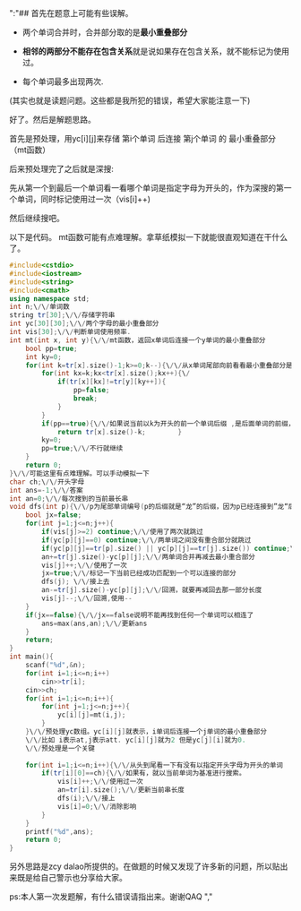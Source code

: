 ":"## 首先在题意上可能有些误解。

- 两个单词合并时，合并部分取的是**最小重叠部分**

- **相邻的两部分不能存在包含关系**就是说如果存在包含关系，就不能标记为使用过。

- 每个单词最多出现两次.

(其实也就是读题问题。这些都是我所犯的错误，希望大家能注意一下)

好了。然后是解题思路。

首先是预处理，用yc[i][j]来存储 第i个单词 后连接 第j个单词 的 最小重叠部分（mt函数）

后来预处理完了之后就是深搜:

先从第一个到最后一个单词看一看哪个单词是指定字母为开头的，作为深搜的第一个单词，同时标记使用过一次（vis[i]++)

然后继续搜吧。

以下是代码。 mt函数可能有点难理解。拿草纸模拟一下就能很直观知道在干什么了。

```cpp
#include<cstdio>
#include<iostream>
#include<string>
#include<cmath> 
using namespace std;
int n;\/\/单词数 
string tr[30];\/\/存储字符串 
int yc[30][30];\/\/两个字母的最小重叠部分 
int vis[30];\/\/判断单词使用频率. 
int mt(int x, int y){\/\/mt函数，返回x单词后连接一个y单词的最小重叠部分 
    bool pp=true; 
    int ky=0;
    for(int k=tr[x].size()-1;k>=0;k--){\/\/从x单词尾部向前看看最小重叠部分是从哪里开始的，以为因为是倒着来，所以保证是最小的 
        for(int kx=k;kx<tr[x].size();kx++){\/ 
            if(tr[x][kx]!=tr[y][ky++]){
                pp=false;
                break;
            }
        }
        if(pp==true){\/\/如果说当前以k为开头的前一个单词后缀 ,是后面单词的前缀，就马上返回重叠部分。（tr[x].size()-k是找出来的规律）
            return tr[x].size()-k;        } 
        ky=0;
        pp=true;\/\/不行就继续
    }
    return 0;
}\/\/可能这里有点难理解。可以手动模拟一下
char ch;\/\/开头字母 
int ans=-1;\/\/答案 
int an=0;\/\/每次搜到的当前最长串 
void dfs(int p){\/\/p为尾部单词编号(p的后缀就是“龙”的后缀，因为p已经连接到”龙“后面了)
    bool jx=false; 
    for(int j=1;j<=n;j++){
        if(vis[j]>=2) continue;\/\/使用了两次就跳过 
        if(yc[p][j]==0) continue;\/\/两单词之间没有重合部分就跳过 
        if(yc[p][j]==tr[p].size() || yc[p][j]==tr[j].size()) continue;\/\/两者存在包含关系就跳过 
        an+=tr[j].size()-yc[p][j];\/\/两单词合并再减去最小重合部分 
        vis[j]++;\/\/使用了一次
        jx=true;\/\/标记一下当前已经成功匹配到一个可以连接的部分 
        dfs(j); \/\/接上去
        an-=tr[j].size()-yc[p][j];\/\/回溯，就要再减回去那一部分长度 
        vis[j]--;\/\/回溯,使用-- 
    }
    if(jx==false){\/\/jx==false说明不能再找到任何一个单词可以相连了 
        ans=max(ans,an);\/\/更新ans 
    }
    return;
}
int main(){
    scanf("%d",&n);
    for(int i=1;i<=n;i++)
        cin>>tr[i];
    cin>>ch; 
    for(int i=1;i<=n;i++){
        for(int j=1;j<=n;j++){
            yc[i][j]=mt(i,j); 
        }
    }\/\/预处理yc数组。yc[i][j]就表示，i单词后连接一个j单词的最小重叠部分 
    \/\/比如 i表示at,j表示att. yc[i][j]就为2 但是yc[j][i]就为0.
    \/\/预处理是一个关键
     
    for(int i=1;i<=n;i++){\/\/从头到尾看一下有没有以指定开头字母为开头的单词 
        if(tr[i][0]==ch){\/\/如果有，就以当前单词为基准进行搜索。 
            vis[i]++;\/\/使用过一次 
            an=tr[i].size();\/\/更新当前串长度 
            dfs(i);\/\/接上
            vis[i]=0;\/\/消除影响 
        } 
    } 
    printf("%d",ans);
    return 0;
}
```
另外思路是zcy dalao所提供的。在做题的时候又发现了许多新的问题，所以贴出来既是给自己警示也分享给大家。

ps:本人第一次发题解，有什么错误请指出来。谢谢QAQ
","